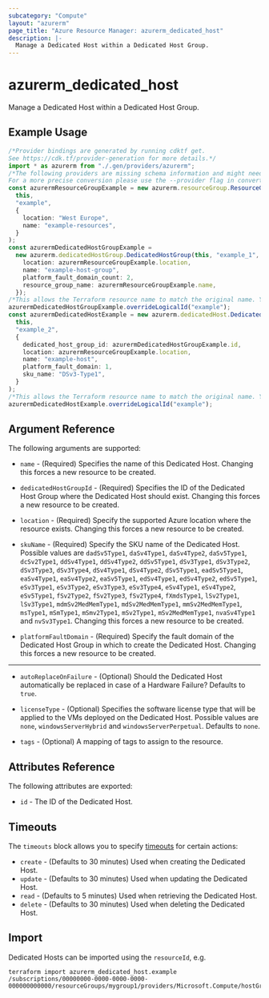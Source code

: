 ```yaml
---
subcategory: "Compute"
layout: "azurerm"
page_title: "Azure Resource Manager: azurerm_dedicated_host"
description: |-
  Manage a Dedicated Host within a Dedicated Host Group.
---
```


# azurerm\_dedicated\_host

Manage a Dedicated Host within a Dedicated Host Group.

## Example Usage

```typescript
/*Provider bindings are generated by running cdktf get.
See https://cdk.tf/provider-generation for more details.*/
import * as azurerm from "./.gen/providers/azurerm";
/*The following providers are missing schema information and might need manual adjustments to synthesize correctly: azurerm.
For a more precise conversion please use the --provider flag in convert.*/
const azurermResourceGroupExample = new azurerm.resourceGroup.ResourceGroup(
  this,
  "example",
  {
    location: "West Europe",
    name: "example-resources",
  }
);
const azurermDedicatedHostGroupExample =
  new azurerm.dedicatedHostGroup.DedicatedHostGroup(this, "example_1", {
    location: azurermResourceGroupExample.location,
    name: "example-host-group",
    platform_fault_domain_count: 2,
    resource_group_name: azurermResourceGroupExample.name,
  });
/*This allows the Terraform resource name to match the original name. You can remove the call if you don't need them to match.*/
azurermDedicatedHostGroupExample.overrideLogicalId("example");
const azurermDedicatedHostExample = new azurerm.dedicatedHost.DedicatedHost(
  this,
  "example_2",
  {
    dedicated_host_group_id: azurermDedicatedHostGroupExample.id,
    location: azurermResourceGroupExample.location,
    name: "example-host",
    platform_fault_domain: 1,
    sku_name: "DSv3-Type1",
  }
);
/*This allows the Terraform resource name to match the original name. You can remove the call if you don't need them to match.*/
azurermDedicatedHostExample.overrideLogicalId("example");

```

## Argument Reference

The following arguments are supported:

*   `name` - (Required) Specifies the name of this Dedicated Host. Changing this forces a new resource to be created.

*   `dedicatedHostGroupId` - (Required) Specifies the ID of the Dedicated Host Group where the Dedicated Host should exist. Changing this forces a new resource to be created.

*   `location` - (Required) Specify the supported Azure location where the resource exists. Changing this forces a new resource to be created.

*   `skuName` - (Required) Specify the SKU name of the Dedicated Host. Possible values are `dadSv5Type1`, `daSv4Type1`, `daSv4Type2`, `daSv5Type1`, `dcSv2Type1`, `ddSv4Type1`, `ddSv4Type2`, `ddSv5Type1`, `dSv3Type1`, `dSv3Type2`, `dSv3Type3`, `dSv3Type4`, `dSv4Type1`, `dSv4Type2`, `dSv5Type1`, `eadSv5Type1`, `eaSv4Type1`, `eaSv4Type2`, `eaSv5Type1`, `edSv4Type1`, `edSv4Type2`, `edSv5Type1`, `eSv3Type1`, `eSv3Type2`, `eSv3Type3`, `eSv3Type4`, `eSv4Type1`, `eSv4Type2`, `eSv5Type1`, `fSv2Type2`, `fSv2Type3`, `fSv2Type4`, `fXmdsType1`, `lSv2Type1`, `lSv3Type1`, `mdmSv2MedMemType1`, `mdSv2MedMemType1`, `mmSv2MedMemType1`, `msType1`, `mSmType1`, `mSmv2Type1`, `mSv2Type1`, `mSv2MedMemType1`, `nvaSv4Type1` and `nvSv3Type1`. Changing this forces a new resource to be created.

*   `platformFaultDomain` - (Required) Specify the fault domain of the Dedicated Host Group in which to create the Dedicated Host. Changing this forces a new resource to be created.

***

*   `autoReplaceOnFailure` - (Optional) Should the Dedicated Host automatically be replaced in case of a Hardware Failure? Defaults to `true`.

*   `licenseType` - (Optional) Specifies the software license type that will be applied to the VMs deployed on the Dedicated Host. Possible values are `none`, `windowsServerHybrid` and `windowsServerPerpetual`. Defaults to `none`.

*   `tags` - (Optional) A mapping of tags to assign to the resource.

## Attributes Reference

The following attributes are exported:

* `id` - The ID of the Dedicated Host.

## Timeouts

The `timeouts` block allows you to specify [timeouts](https://www.terraform.io/language/resources/syntax#operation-timeouts) for certain actions:

* `create` - (Defaults to 30 minutes) Used when creating the Dedicated Host.
* `update` - (Defaults to 30 minutes) Used when updating the Dedicated Host.
* `read` - (Defaults to 5 minutes) Used when retrieving the Dedicated Host.
* `delete` - (Defaults to 30 minutes) Used when deleting the Dedicated Host.

## Import

Dedicated Hosts can be imported using the `resourceId`, e.g.

```shell
terraform import azurerm_dedicated_host.example /subscriptions/00000000-0000-0000-0000-000000000000/resourceGroups/mygroup1/providers/Microsoft.Compute/hostGroups/group1/hosts/host1
```

